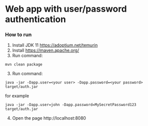 # Web app with user/password authentication

### How to run
1. Install JDK 11 https://adoptium.net/temurin
1. Install https://maven.apache.org/
2. Run command:
```
mvn clean package
```
3. Run command:
```
java -jar -Dapp.user=<your user> -Dapp.password=<your password> target/auth.jar
```
for example
```
java -jar -Dapp.user=john -Dapp.password=MySecretPassword123 target/auth.jar
```
4. Open the page http://localhost:8080